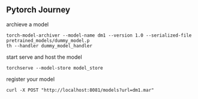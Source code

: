 ## Pytorch Journey

archieve a model
```commandline
torch-model-archiver --model-name dm1 --version 1.0 --serialized-file pretrained_models/dummy_model.p
th --handler dummy_model_handler
```

start serve and host the model
```commandline
torchserve --model-store model_store
```

register your model 
```commandline
curl -X POST "http://localhost:8081/models?url=dm1.mar"
```
